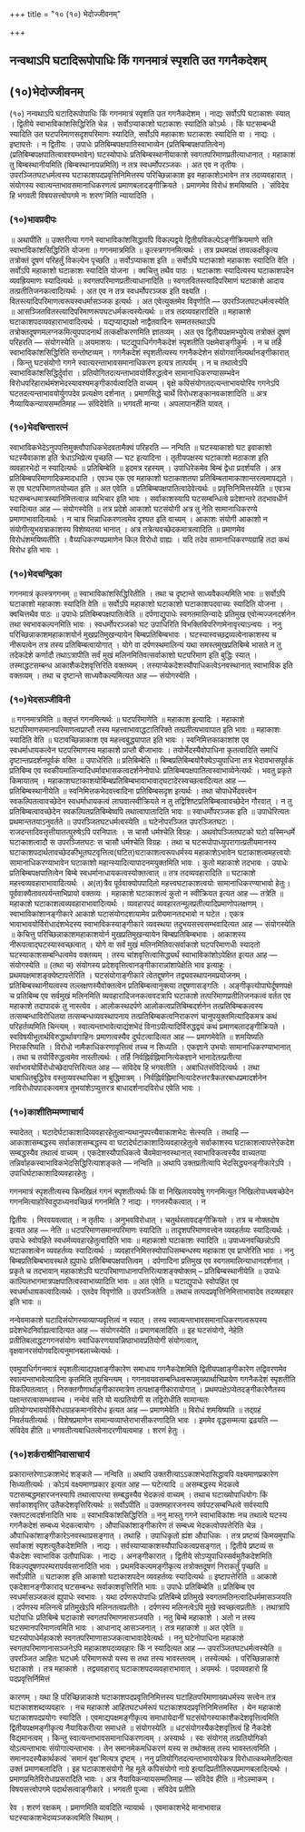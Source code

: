 +++
title = "१० (१०) भेदोज्जीवनम्"

+++


## नन्वथाऽपि घटादिरूपोपाधिः किं गगनमात्रं स्पृशति उत गगनैकदेशम्

## (**१०)भेदोज्जीवनम्**

(१०) नन्वथाऽपि घटादिरूपोपाधिः किं गगनमात्रं स्पृशति उत गगनैकदेशम् । नाद्यः सर्वोऽपि घटाकाशः स्यात् । द्वितीये स्वाभाविकांशसिद्धिरिति चेन्न । सर्वोऽप्याकाशो घटाकाशः स्यादिति कोऽर्थः । किं घटसम्बन्धी स्यादिति उत घटपरिमाणसदृशपरिमाणः स्यादिति, सर्वोऽपि महाकाशः घटाकाशः स्यादिति वा । नाद्यः । इष्टापत्तेः । न द्वितीयः । उपाधेः प्रतिबिम्बपक्षपातिस्वाभाव्येन (प्रतिबिम्बपक्षपातित्वेन) (प्रतिबिम्बपक्षपातित्वावश्यम्भावेन) घटस्योपाधेः प्रतिबिम्बस्थानीयाकाशे स्वगतपरिमाणप्रतीत्याधानात् । महाकाशं तु बिम्बस्थानीयमिति (बिम्बस्थानापन्नमिति) न तत्र स्वधर्मोपरञ्जकः । अत एव न तृतीयः । उपरञ्जितघटधर्मत्वस्य घटाकाशपदप्रवृत्तिनिमित्तस्य परिच्छिन्नाकाश इव महाकाशेऽभावेन तत्र तदव्यवहारात् । संयोगस्य स्वात्यन्ताभावसमानाधिकरणत्वं प्रमाणबलादङ्गीक्रियते । प्रमाणमेव विरोधं शमयिष्यति । \`संविदेव हि भगवती विषयसत्त्वोपगमे नः शरण'मिति न्यायादिति ।

### (**१०)भावप्रदीपः**

॥ अथापीति ॥ उक्तरीत्या गगने स्वाभाविकांशसिद्धावपि विकल्पद्वये द्वितीयविकल्पेऽङ्गीक्रियमाणे सति स्वाभाविकांशसिद्धिरिति योजना ॥ गगनमात्रमिति ॥ कृत्स्त्रगगनमित्यर्थः । तत्र प्रथमपक्षं तावत्कक्षीकृत्य तत्रोक्तं दूषणं परिहर्तुं विकल्पेन पृच्छति ॥ सर्वोऽप्याकाश इति ॥ सर्वोऽपि घटाकाशो महाकाशः स्यादिति वेति । सर्वोऽपि महाकाशो घटाकाशः स्यादिति योजना । क्वचित्तु तथैव पाठः । घटाकाशः स्यादित्यस्य घटाकाशपदेन व्यवह्रियमाणः स्यादित्यर्थः ॥ स्वगतपरिमाणप्रतीत्याधानादिति ॥ स्वगतवितस्त्यादिपरिमाणं घटाकाशे आदाय तत्प्रतीतिजनकत्वादित्यर्थः । अत एव न तत्र स्वधर्मोपरञ्जक इति वक्ष्यति । वितस्त्यादिपरिमाणत्वरूपस्वधर्मासञ्जक इत्यर्थः । अत एवेत्युक्तमेव विवृणोति — उपरञ्जितघटधर्मत्वस्येति ॥ आसञ्जितवितस्त्यादिपरिमाणरूपघटधर्मकत्वस्येत्यर्थः ॥ तत्र तदव्यवहारादिति ॥ महाकाशे घटाकाशपदव्यवहाराभावादित्यर्थः । यद्यप्याद्यपक्षो नाद्वैतवादिनः सम्मतस्तथाऽपि तत्रोक्तदूषणमलग्नकमित्युपपादनार्थं तत्कक्षीकरणमिति ज्ञातव्यम् । अत एव द्वितीयपक्षमभ्युपेत्य तत्रोक्तं दूषणं परिहरति — संयोगस्येति ॥ अयमाशयः । घटद्युपाधिर्गगनैकदेशं स्पृशतीति पक्षमेवाङ्गीकुर्मः । न च तर्हि स्वाभाविकांशसिद्धिरिति सन्तोष्टव्यम् । गगनैकदेशं स्पृशतीत्यस्य गगनैकदेशेन संयोगवानित्यर्थानङ्गीकारात् । किन्तु घटसंयोगो गगने स्वात्यरन्ताभावसमानाधिकरण इत्यत्र तात्पर्यम् । न च तथात्वेऽपि स्वाभाविकांशसिद्धिर्दुर्वारा । प्रतियोगितदत्यन्ताभावयोर्विरुद्धत्वेन सामानाधिकरण्यासम्भवेन विरोधपरिहारार्थमंशभेदस्यावश्यमङ्गीकार्यत्वादिति वाच्यम् । वृक्षे कपिसंयोगतदत्यन्ताभावयोरिव गगनेऽपि घटतदत्यन्ताभावयोर्युगपदेव प्रत्यक्षेण दर्शनात् । प्रमाणसिद्धे चार्थे विरोधशङ्कानवकाशादिति ॥ अत्र नैय्यायिकन्यायसम्मतिमाह — संविदेवेति ॥ भगवती मान्या । अपलापानर्हेति यावत् ।

### (**१०)भेदचिन्तारत्नं**

स्वाभाविकभेदेऽनुपपत्तिमुक्त्वौपाधिकभेदवतामैक्यं परिहरति — नन्विति ॥ घटस्याकाशो घट इवाकाशो घटस्यैवाकाश इति त्रेधाऽभिप्रेत्य पृच्छति — घट इत्यादिना । तृतीयपक्षस्य घटाकाशो मठाकाश इति व्यवहारभेदो न स्यादित्यर्थः ॥ प्रतिबिम्बेति ॥ इदमत्र रहस्यम् । उपाधिरेकमेव बिम्बं द्वेधा प्रदर्शयति । अत्र प्रतिबिम्बपरिमाणादिकमादधाति । एवञ्च एक एव महाकाशो घटाकाशतया प्रतिबिम्बतामाकाशान्तरत्वमापद्यते । स एव घटपरिमाणतयोच्यत इति ॥ अत एवेति ॥ प्रतिबिम्बपक्षपातित्वादेवेत्यर्थः ॥ प्रवृत्तिनिमित्तस्येति ॥ एवञ्च घटसम्बन्धमात्रस्यानिमित्तत्वान्न व्यभिचार इति भावः । सर्वाकाशस्यापि घटसम्बन्धित्वे प्रदेशान्तरे तदभावधीर्न स्यादित्यत आह — संयोगस्येति ॥ तत्र प्रदेशे आकाशो घटसंयोगी अत्र तु नेति सामानाधिकरण्ये प्रमाणाभावादित्यर्थः । न चात्र भिन्नाधिकरणत्वमेव दृश्यत इति वाच्यम् । आकाशः संयोगी आकाशो न संयोगीत्युभयत्राकाशस्य विशेष्यतया भानात् । अत्र तत्रेत्यवच्छेदकमात्रत्वादिति ॥ प्रमाणमेव विरोधंशमयिष्यतीति । वैय्यधिकरण्यप्रमाणेन किल विरोधो ग्राह्यः । यदि तदेव सामानाधिकरण्यग्राहि तदा कथं विरोध इति भावः ।

### (**१०)भेदचन्द्रिका**

गगनमात्रं कृत्स्त्रगगनम् ॥ स्वाभाविकांशसिद्धिरितीति । तथा च दृष्टान्ते साध्यवैकल्यमिति भावः ॥ सर्वोऽपि घटाकाशो महाकाशः स्यादिति वेति ॥ सर्वोऽपि महाकाशो घटाकाशो घटाकाशपदवाच्यः स्यादिति योजना । क्वचित्तथैव पाठः ॥ उपाधेः प्रतिबिम्बपक्षपातित्वेति ॥ दर्पणाद्युपाधेः स्वगतमालिन्यादेः प्रतिमुख एवोन्मज्जनदर्शनेन तथा स्वभावकल्पनमिति भावः । स्वधर्मोपरञ्जको घट उपाधिरिति विभक्तिविपरिणामेनावृत्त्याऽन्वयः । ननु परिच्छिन्नाकाशमहाकाशयोर्न मुखप्रतिमुखन्यायेन बिम्बप्रतिबिम्बभावः । घटस्यास्वच्छद्रव्यत्वेनाकाशस्य च नीरूपत्वेन तत्र तस्य प्रतिबिम्बत्वायोगात् । योगे वा दर्पणस्थमालिन्यं यथा समस्तमुखप्रतिबिम्बे भासते न तु तदेकदेशे कर्णादौ तथाऽत्रापीति सर्वं मुखं मलिनमितिवत्सर्वाकाशो घटपरिमाण इति बुद्धिः स्यात् । तस्माद्धटसम्बन्ध आकाशैकदेशवृत्तिरिति वक्तव्यम् । तस्याप्येकदेशस्यौपाधिकत्वेऽनवस्थानात् स्वाभाविक इति वक्तव्यम् । तथा च दृष्टान्ते साध्यवैकल्यमित्यत आह — संयोगस्येति ।

### (**१०)भेदसञ्जीविनी**

॥ गगनमात्रमिति ॥ क्लृप्तं गगनमित्यर्थः ॥ घटपरिमाणेति ॥ महाकाश इत्यादिः । महाकाशे घटपरिमाणसमानपरिमाणत्वप्राप्तौ तस्य महत्त्वाभावाद्धटातिरिक्ते तत्प्रतीत्यभावापात इति भावः ॥ महाकाशः स्यादिति वेति ॥ घटावच्छिन्नाकाश एव महत्त्वबुद्ध्यापात इति भावः । स्वनिमित्तकाकाशांश एव स्वधर्माधायकत्वेन घटपरिमाणस्य महाकाशे प्राप्तौ बीजाभावः । तयोर्भेदस्यैवोपाधिना कृतत्वादिति समाधिं दृष्टान्तप्रदर्शनपूर्वकं वक्ति ॥ उपाधेरिति ॥ प्रतिबिम्बेति ॥ बिम्बप्रतिबिम्बयोरैक्येऽप्युपाधिना तत्र भेदावभासपूर्वकं प्रतिबिम्ब एव स्वकीयमालिन्यादिधर्मावभासकत्वदर्शनेनोपाधेः प्रतिबिम्बपक्षपातित्वस्वाभाव्येनेत्यर्थः । भवतु प्रकृते किमायातम् । महाकाशघटाकाशयोर्बिम्बप्रतिबिम्बभावाभावाद्घटादेरस्वच्छत्वादित्यत आह — प्रतिबिम्बस्थानीयेति ॥ स्वनिमित्तकभेदवत्त्वादिना प्रतिबिम्बसदृश इत्यर्थः । तथा चोपाधेर्भेदवत्त्वेन स्वकल्पितत्वावच्छेदेन स्वधर्माधायकत्वं लाघवात्स्वीक्रियते न तु तद्विशिष्टप्रतिबिम्बत्वावच्छेदेन गौरवात् । न तु प्रतिबिम्बत्वावच्छेदेन स्वकल्पितप्रतिबिम्बेष्वपि तथात्वापातादिति भावः ॥ स्वाधर्मोपरञ्जक इति ॥ उपाधेरित्यतः प्रथमान्ततयाऽनुवर्तते ॥ उपरञ्जितघटधर्मत्वस्येति ॥ घटेनोपरञ्जित उपरञ्जितघटः । राजदन्तादिवत्तृत्तीयातत्पुरुषेऽपि परनिपातः । स चासौ धर्मश्चेति विग्रहः । अथवोपञ्जितघटको घटो यस्मिन्धर्मे घटाकाशत्वादौ स उपरञ्जितघटः स चासौ धर्मश्चेति विग्रहः । तथा च घटरूपोपाध्युपरागात्प्रतीयमानस्य घटाकाशपदार्थतावच्छेदकीभूतघटवृत्तित्व(घटित)घटाकाशत्वरूपधर्मस्य महाकाशेऽभावेन घटाकाशत्वमहत्त्वयोः सामानाधिकरण्याभावेन घटाकाशो महान्स्यादित्यापादनमयुक्तमिति भावः । कुतो महाकाशे तदभावः । उपाधेः प्रतिबिम्बपक्षपातित्वेन बिम्बे स्वधर्मानाधायकत्वस्योक्तत्वात् ॥ तत्र तदव्यवहारादिति ॥ घटाकाशे महत्त्वव्यवहाराभावादित्यर्थः । अ(त)त्रैव पूर्ववाक्योपपादितो महत्त्वघटाकाशत्वयोः सामानाधिकरण्याभावो हेतुः।
पूर्ववाक्यैतावत्पर्यन्ताभिप्रायो वक्तव्यः । महाकाशे घटाकाशत्वं कुतो न स्वीक्रियत इत्यत आह — तत्रेति ॥ महाकाशे घटाकाशत्वव्यवहाराभावादित्यर्थः । व्यवहारपदं व्यवहारतन्मूलप्रतीत्यादिप्रमाणोपलक्षणम् । स्वाभाविकांशानङ्गीकारे आकाशे घटासंयोगदशायामेव प्रतीयमानतदभावो न घटेत । एकत्र भावाभावयोर्विरोधादंशभेदस्य स्वाभाविकस्याङ्गीकारे व्यवस्थया तदुभयसत्त्वसम्भवादित्यत आह — संयोगस्येति ॥ केचित्तु परिच्छिन्नाकाशमहाकाशयोर्न मुखप्रतिमुखन्यायेन बिम्बप्रतिबिम्बभावः । आकाशस्य नीरूपत्वाद्घटस्यास्वच्छत्वात् । योगे वा सर्वं मुखं मलिनमितिवत्सर्वाकाशे घटपरिमाणधीः स्यादतो घटस्याकाशसम्बन्धित्वमेव वक्तव्यम् । तस्य चांशवृत्तित्वासिद्ध्यर्थं स्वाभाविकांशोऽपेक्षित इत्यत आह — संयोगस्येति ॥ (तथा च) संयोगस्य प्रदेशवृत्तित्वानङ्गीकारान्नांशापेक्षेति भाव इत्याहुः । प्रथमपक्षमाशङ्क्येष्टापत्तेरिति । घटसंयोगाङ्गीकारे त्वेतद्दूषणेन
तद्व्यवस्थापनमप्रयोजनम् । प्रतिबिम्बस्थानीयत्वस्य तल्लक्षणस्यैवोक्तत्वेन प्रतिबिम्बत्वानुक्त्या तद्दूषणासङ्गतिः । अङ्गीकृत्योपाघेर्दूषणपक्षे च प्रतिबिम्ब एव सर्वमुखं मलिनमिति व्यवहारादिजनकत्ववदत्रापि घटाकाशे तत्परिमाणप्रतीतिजनकत्वं वर्तत एव महाकाशे तदापादकं तु नास्त्येव । आलोकस्थदर्पणे आलोकत्वप्रतिबिम्बदर्शनेन तत्प्रतिबिम्बकत्वस्य तत्सम्बन्धाविरोधितया तत्सम्बन्धव्यवस्थापनाय तत्प्रतिबिम्बकत्वनिराकरणं चानुपयुक्तमित्यादिकमत्र कथं परिहर्तव्यमिति चिन्त्यम् । स्वात्यन्ताभावेत्याद्यंशभेदं विनाऽपीत्यादिर्विरुद्धद्वयं कथं प्रमाणबलादङ्गीक्रियते । स्वविषयीभूतार्थविरुद्धार्थावगाहिनः
प्रमाणत्वस्यैव दुर्घटत्वादित्यत आह — प्रमाणमेवेति ॥ शमयिष्यति निराकरिष्यति । विरोधो नामैकाधिकरणावृत्तित्वं तच्च न सिध्यति । एकज्ञाने उभयोः सामानाधिकरण्याभानात् । तथा च तयोर्विरुद्धत्वमेव नास्तीत्यर्थः । तर्हि निर्वह्निर्वह्निमानित्येकज्ञाने भानादेतत्प्रतीत्या सर्वाभावयोर्विरोधोच्छेदापत्तिरित्यत आह — संविदेव हि भगवतीति । अबाधितसंविदित्यर्थः । तथा चाबाधितबुद्धिरेव वस्तुव्यवस्थापिका न बुद्धिमात्रम् । निर्वह्निर्वह्निमानित्यादेरुत्तरत्रैकतरबाधप्रमादर्शनेन नाविरोधोपपादकत्वमत्र तूभयांशेऽप्युत्तरत्र बाधादर्शनादविरोध एवेति भावः ।

### (**१०)काशीतिम्मण्णाचार्य**

स्यादेतत् । घटादेर्घटाकाशादिव्यवहारहेतुत्वान्यथानुपपत्त्यैवाकाशभेदः सेत्स्यति । तथाहि — आकाशासम्बद्धस्य सर्वाकाशसम्बद्धस्य वा घटादेर्घटाकाशादिव्यवहारहेतुत्वे सर्वाकाशस्य घटाकाशत्वापत्तेरेकदेश सम्बद्धस्यैव तथात्वं वाच्यम् । एकदेशस्यौपाधिकत्वे चैवमेवानवस्थानात् स्वाभाविकत्वस्यैव वाच्यतया तन्निर्वाहकस्वाभाविकभेदसिद्धिरित्याशङ्कते — नन्विति ॥ अथापि उक्तप्रतीत्यापि भेदसिद्ध्यनङ्गीकारेऽपि । उपाधिर्घटाकाशादिव्यवहारहेतुः ।

गगनमात्रं स्पृशतीत्यस्य किमखिलं गगनं स्पृशतीत्यर्थः किं वा निखिलावयवेषु गगनमित्युत निखिलोपाध्यवच्छेदेन गगनमित्याहोस्विदुपाध्यनवच्छिन्नं गगनमिति ? नाद्यः । गगनस्यैकत्वात् । न

द्वितीयः । निरवयवत्वात् । न तृतीयः । अनुभवविरोधात् । चतुर्थस्तावदङ्गीक्रियते । तत्र च नोक्तदोष इत्यत आह — नेति ॥ धटपरिमाणसमानपरिमाणः स्यादिति ॥ तादृशपरिमाणवत्त्वेन व्यवहर्तव्यः स्यादित्यर्थः । उपाधेः स्वोपहिते स्वधर्मव्यवहारहेतुत्वादिति भावः ॥ महाकाशो घटाकाशः स्यादिति ॥ उपाध्यनवच्छिन्नोऽपि घटाकाशत्वेन व्यवहर्तव्यः स्यादित्यर्थः । व्यवहारनिमित्तस्योपाधिसम्बन्धस्य महाकाश एव प्राप्तेरिति भावः । ननु बिम्बप्रतिबिम्बभावस्थले ह्युपाधेः प्रतिबिम्बपक्षपातित्वम् । दर्पणादिना प्रतिमुख एव स्वगतमालिन्याधानदर्शनात् । प्रकृते च तदभावान् महाकाशेऽपि घटपरिमाणाधानापत्तिरित्याशङ्क्योक्तम् – प्रतिबिम्बस्थानीयेति ॥ उपाधेः काल्पितभागमात्रपक्षपातित्वस्वाभाव्यादिति भावः ॥ अत एवेति ॥ घटाद्युपाधेः स्वोपहित एव स्वधर्माधायकत्वादित्यर्थः । एतदेव विवृणोति ॥ उपरञ्जितेति ॥ तथाच तत्पदप्रवृत्तिनिमित्ताभावादेव तदव्यवहार इति भावः ॥

नन्वेवमाकाशे घटादिसंयोगस्याव्याप्यवृत्तित्वं न स्यात् । तस्य स्वात्यन्ताभावसमानाधिकरणत्वरूपस्य प्रदेशभेदनिर्वाह्यत्वादित्यत आह — संयोगस्येति ॥ प्रमाणबलादिति ॥ इह घटसंयोगो, नेहेति प्रतीतिबलाद्धटगगनसंयोगः स्वाधिकरणयावन्निष्ठाभावप्रतियोगी संयोगत्वात्, वृक्षवानरसंयोगवदित्यनुमानबलाच्चेत्यर्थः ।

एवमुपाधिर्गगनमात्रं स्पृशतीत्याद्यपक्षाङ्गीकारेण समाधाय गगनैकदेशमिति द्वितीयपक्षाङ्गीकारेण तद्विवरणमेव स्वात्यन्ताभावेत्यादिना कृतमिति तूपचिन्त्यम् । गगनावयवसम्बन्धित्वरूपमुख्यार्थाभिप्रायेण गगनैकदेशं स्पृशतीति विकल्पितत्वात् । निरुक्तगौणार्थाङ्गीकारमात्रेण तत्पक्षाङ्गीकारायोगात् । प्रथमपक्षेऽप्येतदङ्गीकारेणैतस्य पक्षान्तरत्वासम्भवाच्च । नन्वेवं सति यो यत्प्रतियोगी स तद्विरोधीति सामान्यतः प्रतियोग्यभावयोर्विरोधग्राहकमानविरोध इत्यत आह — प्रमाणमेवेति ॥ विरोधं शमयिष्यति ॥ तद्ग्रहं निवर्तयतीत्यर्थः । विशेषप्रमाणेन सामान्यव्याप्तेराभासीकरणादिति भावः । इममेव वृद्धसम्मत्या द्रढयति — संविदेव हीति ॥ भगवतीत्यबाधितत्वेनादरणीयत्वमाह । शरणं हेतुः ।

### (**१०)शर्कराश्रीनिवासाचार्य**

प्रकारान्तरेणाऽकाशभेदं शङ्कते — नन्विति ॥ अथापि उक्तरीत्याऽऽकाशभेदासिद्धावपि वक्ष्यमाणप्रकारेण सिध्यतीत्यर्थः । कोऽयं वक्ष्यमाणप्रकार इत्यत आह — घटेत्यादि ॥ असम्बद्धस्य भेदकत्वे पटासम्बद्धमहारजनस्यापि तथात्वापत्त्या सम्बद्धस्यैव भेदकत्वं वाच्यम् । तथाच घटाख्योपाधियोगः किं सर्वाकाशवृत्तिर् उतैकदेशवृत्तिरित्यर्थः ॥ सर्वोऽपीति ॥ उक्तमहारजनस्य सर्वपटसम्बन्धित्वे सर्वस्यापि रक्तपटत्वदर्शनादिति भावः ॥ स्वाभाविकांशसिद्धिरिति ॥ ननु मास्तु गगने स्वाभाविकांशः नच तथात्वे घटस्य गगनैकदेशं सम्बध्य भेदकत्वायोगः । औपाधिकांशाङ्गीकारेण तं सम्बध्य भेदकत्वोपपत्तेरिति चेन्न । औपाधिकांशाङ्गीकारेऽनवस्थाप्रसङ्गात् । तथाहि । उपाधिकृतो ह्यंश औपाधिकः । तत्र प्रष्टव्यं किमयमुपाधिः सर्वाकाशं स्पृशत्युतैकदेशमिति । नाद्यः । सर्वस्याप्याकाशस्यौपाधिकत्वप्रसङ्गात् । द्वितीये प्रष्टव्यं स चैकदेशः स्वाभाविक उतौपाधिकः । नाद्यः । अनङ्गीकारात् । द्वितीये सोऽप्युपाधिस्सर्वमुतैकदेशमिति विकल्पदूषणपरम्परापर्यवसानादिति भावः । प्रथमविकल्पमङ्गीकृत्य तत्रोक्तदूषणं निराकर्तुं पृच्छति ॥ सर्वोऽपीति ॥ घटाकाश इति आकाशो घटाकाशपदेन व्यवहर्तव्यः स्यादित्यर्थः ॥ इष्टापत्तेरिति ॥ आकाशे एकदेशानङ्गीकाराद् घटसम्बन्धः सर्वाकाशवृत्तिरिति भावः ॥ उपाधेः प्रतिबिम्बेति ॥ प्रतिबिम्ब एव स्वधर्मासञ्जकत्वं ह्युपाधेः स्वभावः । यथा दर्पणरूपोपाधिः प्रतिबिम्बे प्रतिमुखे स्वगतमलिनत्वादिधर्ममासञ्जयति । दर्पणस्य मलिनत्वे प्रतिमुखेऽपि मलिनतत्वप्रतीतेः । दर्पणस्य मलिनत्वेऽपि मुखे स्वच्छत्वप्रतीतेः । तथात्रापि घटोपाधिः प्रतिबिम्बे घटाकाशे स्वगतपरिमाणमासञ्जयति । नतु बिम्बे महाकाशे । अतो न तस्य घटसमानपरिमाणत्वमिति भावः । आधानाद् आसञ्जनात् । तत्र महाकाशे ॥ अत एवेति ॥ घटस्योपाधेर्महाकाशे स्वगतपरिमाणासञ्जकत्वाभावादेवेत्यर्थः । ननु घटेनोपाधिना महाकाशे स्वगतपरिमाणानासञ्जनेऽपि महाकाशपदव्यवहारः किं न स्यादित्यत आह — उपरञ्जितघटधर्मत्वस्येति ॥ उपरञ्जित आहितः घटधर्मः परिमाणरूपो यस्य स तथा तस्य भावस्तत्वम् । तस्येत्यर्थः । परिच्छिन्नाकाशे घटाकाशे । तत्र महाकाशे । तद्व्यवहाराद् घटाकाशपदव्यवहाराभावात् । अयमर्थः । पदव्यवहारो हि पदप्रवृत्तिर्निमित्तं

कारणम् । यथा हि परिच्छिन्नाकाशे घटाकाशपदप्रवृत्तिनिमित्तस्य घटाहितपरिमाणाख्यधर्मस्य सत्त्वेन तत्र घटाकाशशब्दव्यवहारः । नच महाकाशे आहितघटधर्मरूपं घटाकाशपदप्रवृत्तिनिमित्तमस्ति । येन महाकाशे घटाकाशपदप्रयोगः स्यादिति । एवमाद्यपक्षमङ्गीकृत्य समाधायेदानीं घटसंयोगस्याकाशैकदेशवृत्तित्वमिति द्वितीयपक्षमङ्गीकृत्य नैयायिकरीत्या समाधत्ते ॥ संयोगस्येति ॥ धटसंयोगस्यैकदेशवृत्तित्वं हि नैकदेशे विद्यमानत्वम् । किन्तु स्वात्यन्ताभावसमानाधिकरणत्वम् । अस्यार्थः । स्वः संयोगस् तत्प्रतियोगिको योऽत्यन्ताभावः संयोगात्यन्ताभावः । तेन समानमेकमधिकरणं यस्य स तथोक्तस् तस्य भावस्तत्वमिति । समानपदस्यैकार्थकत्वं \`समानं वृक्ष'मित्यत्र दृष्टम् । ननु प्रतियोगितदत्यन्ताभावयोरेकत्र विरोधात्कथमेतदित्यत उक्तं प्रमाणबलादिति । इह घटाकाशसंयोगो नेह मूले कपिसंयोगो नाग्रे इत्यादिप्रतीतिरूपप्रमाणबलादित्यर्थः । प्रमाणप्रमितेविरोधाप्रसरादिति भावः । अत्र नैयायिकन्यायसम्मतिमाह — संविदेव हीति ॥ नोऽस्माकम् । विषयसत्त्वोपगमे पदार्थसत्वाङ्गीकारे । भगवती पूज्या । संविदेव प्रतीति

रेव । शरणं रक्षकम् । प्रमाणमिति यावदिति न्यायार्थः । एवमाकाशभेदे मानाभावान्न घटस्याकाशभेदव्यञ्जकत्वमिति स्थितम् ।

